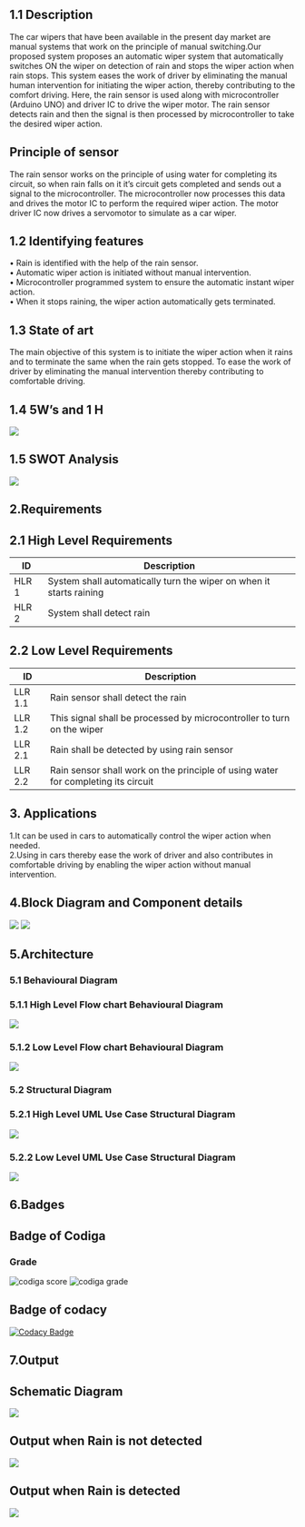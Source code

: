 
## 1.1	Description  
The car wipers that have been available in the present day market are manual systems that work on the principle of manual switching.Our proposed system proposes an automatic wiper system that automatically switches ON the wiper on detection of rain and stops the wiper action when rain stops.
This system eases the work of driver by eliminating the manual human intervention for initiating the wiper action, thereby contributing to the comfort driving.
Here, the rain sensor is used along with microcontroller (Arduino UNO) and driver IC to drive the wiper motor. The rain sensor detects rain and then the signal is then processed by microcontroller to take the desired wiper action.

## Principle of sensor
The rain sensor works on the principle of using water for completing its circuit, so when rain falls on it it’s circuit gets completed and sends out a signal to the microcontroller. 
The microcontroller now processes this data and drives the motor IC to perform the required wiper action. The motor driver IC now drives a servomotor to simulate as a car wiper.

## 1.2	Identifying features

•	Rain is identified with the help of the rain sensor.  
•	Automatic wiper action is initiated without manual intervention.  
•	Microcontroller programmed system to ensure the automatic instant wiper action.  
•	When it stops raining, the wiper action automatically gets terminated.  

## 1.3	State of art

The main objective of this system is to initiate the wiper action when it rains and to terminate the same when the rain gets stopped. To ease the work of driver by eliminating the manual intervention thereby contributing to comfortable driving.

## 1.4	5W’s and 1 H

![](/Project/6_ImagesAndVideos/5w1h.png)

 
## 1.5 SWOT Analysis
 
![](/Project/6_ImagesAndVideos/swot.png)

## 2.Requirements
## 2.1 High Level Requirements
ID     | Description
-------| -----------------------------------------
HLR 1  |System shall automatically turn the wiper on when it starts raining
HLR 2  |System shall detect rain


## 2.2 Low Level Requirements
 ID     | Description
-------| -----------------------------------------
LLR 1.1  |Rain sensor shall detect the rain
LLR 1.2  |This signal shall be processed by microcontroller to turn on the wiper
LLR 2.1  |Rain shall be detected by using rain sensor  
LLR 2.2  |Rain sensor shall work on the principle of using water for completing its circuit
 
## 3. Applications 
1.It can be used in cars to automatically control the wiper action when needed.  
2.Using in cars thereby ease the work of driver and also contributes in comfortable driving by enabling the wiper action without manual intervention.

## 4.Block Diagram and Component details

![](/Project/6_ImagesAndVideos/Block%20Dig.1.png)
![](/Project/6_ImagesAndVideos/Block%20Dig.2.png)

## 5.Architecture
   ### 5.1 Behavioural Diagram
   
   ### 5.1.1 High Level Flow chart Behavioural Diagram
   ![](/Project/6_ImagesAndVideos/Behavioural%20%20HLD.png)
   
   ### 5.1.2 Low Level Flow chart Behavioural Diagram
   ![](/Project/6_ImagesAndVideos/Behavioural%20LLD.png)
   
   ### 5.2 Structural Diagram
   ### 5.2.1 High Level UML Use Case Structural Diagram
   ![](/Project/6_ImagesAndVideos/Structural%20HLD.png)
   
   ### 5.2.2 Low Level UML Use Case Structural Diagram
   ![](/Project/6_ImagesAndVideos/Structural%20LLD.png)
   
 ## 6.Badges
 ## Badge of Codiga

### Grade
![codiga score](https://api.codiga.io/project/31706/score/svg)
![codiga grade](https://api.codiga.io/project/31706/status/svg)

## Badge of codacy
[![Codacy Badge](https://app.codacy.com/project/badge/Grade/e976d4429225417b8d89ace9273b647b)](https://www.codacy.com/gh/ShaileshJayaprakash/M2-EmbSys/dashboard?utm_source=github.com&amp;utm_medium=referral&amp;utm_content=ShaileshJayaprakash/M2-EmbSys&amp;utm_campaign=Badge_Grade)

## 7.Output
## Schematic Diagram
![](/Project/6_ImagesAndVideos/Schematic%20Diagram.png)

## Output when Rain is not detected 
![](/Project/6_ImagesAndVideos/Output%20when%20rain%20is%20not%20detected.png)

## Output when Rain is detected
![](/Project/6_ImagesAndVideos/Output%20when%20rain%20is%20detected.png)
